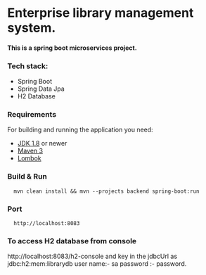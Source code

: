 # Enterprise library management system.

#### This is a spring boot microservices project.

### Tech stack:
- Spring Boot
- Spring Data Jpa
- H2 Database

### Requirements

For building and running the application you need:
- [JDK 1.8](http://www.oracle.com/technetwork/java/javase/downloads/jdk8-downloads-2133151.html) or newer
- [Maven 3](https://maven.apache.org)
- [Lombok](https://projectlombok.org)

### Build & Run

```
  mvn clean install && mvn --projects backend spring-boot:run
```

### Port
```
  http://localhost:8083
```
### To access H2 database from console

http://localhost:8083/h2-console
 and key in the jdbcUrl as jdbc:h2:mem:librarydb
 user name:- sa
 password :- password.
